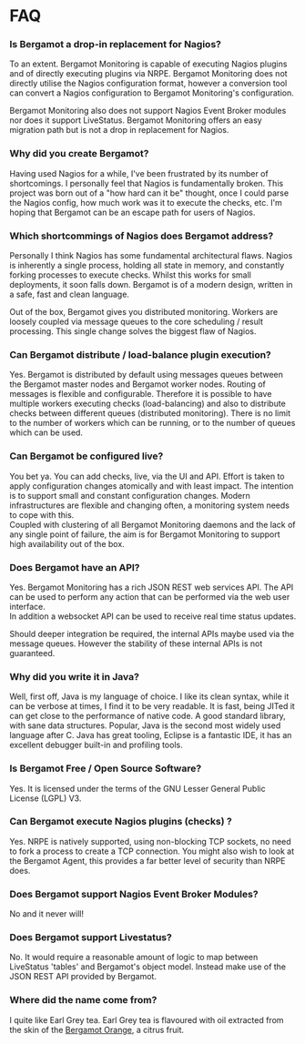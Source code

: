 # FAQ

### Is Bergamot a drop-in replacement for Nagios?

To an extent.  Bergamot Monitoring is capable of executing Nagios plugins and 
of directly executing plugins via NRPE.  Bergamot Monitoring does not directly 
utilise the Nagios configuration format, however a conversion tool can convert 
a Nagios configuration to Bergamot Monitoring's configuration.

Bergamot Monitoring also does not support Nagios Event Broker modules nor does 
it support LiveStatus.  Bergamot Monitoring offers an easy migration path but 
is not a drop in replacement for Nagios.

### Why did you create Bergamot?

Having used Nagios for a while, I've been frustrated by its number of 
shortcomings.  I personally feel that Nagios is fundamentally broken.  This 
project was born out of a "how hard can it be" thought, once I could parse the 
Nagios config, how much work was it to execute the checks, etc.  I'm hoping 
that Bergamot can be an escape path for users of Nagios.

### Which shortcommings of Nagios does Bergamot address?

Personally I think Nagios has some fundamental architectural flaws.  Nagios is 
inherently a single process, holding all state in memory, and constantly forking 
processes to execute checks.  Whilst this works for small deployments, it soon 
falls down.  Bergamot is of a modern design, written in a safe, fast and clean 
language.

Out of the box, Bergamot gives you distributed monitoring.  Workers are loosely 
coupled via message queues to the core scheduling / result processing.  This 
single change solves the biggest flaw of Nagios.

### Can Bergamot distribute / load-balance plugin execution?

Yes.  Bergamot is distributed by default using messages queues between the 
Bergamot master nodes and Bergamot worker nodes.  Routing of messages is 
flexible and configurable.  Therefore it is possible to have multiple workers 
executing checks (load-balancing) and also to distribute checks between 
different queues (distributed monitoring).  There is no limit to the number of 
workers which can be running, or to the number of queues which can be used.

### Can Bergamot be configured live?

You bet ya.  You can add checks, live, via the UI and API.  Effort is taken to 
apply configuration changes atomically and with least impact.  The intention is 
to support small and constant configuration changes.  Modern infrastructures 
are flexible and changing often, a monitoring system needs to cope with this.  
Coupled with clustering of all Bergamot Monitoring daemons and the lack of any 
single point of failure, the aim is for Bergamot Monitoring to support high 
availability out of the box.

### Does Bergamot have an API?

Yes.  Bergamot Monitoring has a rich JSON REST web services API.  The API can 
be used to perform any action that can be performed via the web user interface.  
In addition a websocket API can be used to receive real time status updates.  

Should deeper integration be required, the internal APIs maybe used via the 
message queues.  However the stability of these internal APIs is not guaranteed.

### Why did you write it in Java?

Well, first off, Java is my language of choice.  I like its clean syntax, while 
it can be verbose at times, I find it to be very readable.  It is fast, being 
JITed it can get close to the performance of native code.  A good standard 
library, with sane data structures.  Popular, Java is the second most widely 
used language after C.  Java has great tooling, Eclipse is a fantastic IDE, it 
has an excellent debugger built-in and profiling tools.

### Is Bergamot Free / Open Source Software?

Yes.  It is licensed under the terms of the GNU Lesser General Public License 
(LGPL) V3.

### Can Bergamot execute Nagios plugins (checks) ?

Yes.  NRPE is natively supported, using non-blocking TCP sockets, no need to 
fork a process to create a TCP connection.  You might also wish to look at the 
Bergamot Agent, this provides a far better level of security than NRPE does.

### Does Bergamot support Nagios Event Broker Modules?

No and it never will!

### Does Bergamot support Livestatus?

No.  It would require a reasonable amount of logic to map between LiveStatus 
'tables' and Bergamot's object model.  Instead make use of the JSON REST API 
provided by Bergamot.

### Where did the name come from?

I quite like Earl Grey tea.  Earl Grey tea is flavoured with oil extracted 
from the skin of the [Bergamot Orange](https://en.wikipedia.org/wiki/Bergamot_orange), 
a citrus fruit.

